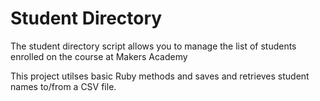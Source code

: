 Student Directory
=================

The student directory script allows you to manage the list of students enrolled on the course at Makers Academy


This project utilses basic Ruby methods and saves and retrieves student names to/from a CSV file.  
